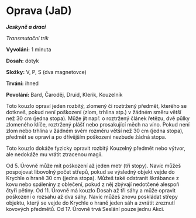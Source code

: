 # Oprava (JaD)

***Jeskyně a draci***

*Transmutační trik*

**Vyvolání:** 1 minuta

**Dosah:** dotyk

**Složky:** V, P, S (dva magnetovce)

**Trvání:** ihned

**Povolání:** Bard, Čaroděj, Druid, Klerik, Kouzelník

Toto kouzlo opraví jeden rozbitý, zlomený či roztržený předmět, kterého se dotkneš, pokud není poškození (zlom, trhlina atp.) v žádném směru větší než 30 cm (jedna stopa). Může jít např. o roztržený článek řetězu, dvě půlky zlomeného klíče, roztržený plášť nebo prosakující měch na víno. Pokud není zlom nebo trhlina v žádném svém rozměru větší než 30 cm (jedna stopa), předmět se opraví a po dřívějším poškození nezbude žádná stopa.

Toto kouzlo dokáže fyzicky opravit rozbitý Kouzelný předmět nebo výtvor, ale nedokáže mu vrátit ztracenou magii.

Od 5. Úrovně může mít poškození až jeden metr (tři stopy). Navíc můžeš pospojovat libovolný počet střepů, pokud se výsledný objekt vejde do Krychle o hraně 30 cm (jedna stopa). Můžeš také odstranit škrábance z kovu nebo spáleniny z oblečení, pokud z něj zbývají nedotčené alespoň čtyři pětiny. Od 11. Úrovně má kouzlo Dosah až tři sáhy a může opravit poškození o rozsahu až dva sáhy. Navíc můžeš znovu poskládat střepy objektu, který se vejde do Krychle o hraně jeden sáh a zvrátit zreznutí kovových předmětů. Od 17. Úrovně trvá Seslání pouze jednu Akci.
